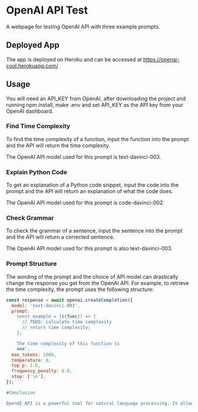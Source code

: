 # OpenAI API Test

A webpage for testing OpenAI API with three example prompts.

## Deployed App

The app is deployed on Heroku and can be accessed at https://openai-cool.herokuapp.com/

## Usage

You will need an API_KEY from OpenAI, after downloading the project and running npm install, make .env and set API_KEY as the API key from your OpenAI dashboard.

### Find Time Complexity

To find the time complexity of a function, input the function into the prompt and the API will return the time complexity.

The OpenAI API model used for this prompt is text-davinci-003.

### Explain Python Code

To get an explanation of a Python code snippet, input the code into the prompt and the API will return an explanation of what the code does.

The OpenAI API model used for this prompt is code-davinci-002.

### Check Grammar

To check the grammar of a sentence, input the sentence into the prompt and the API will return a corrected sentence.

The OpenAI API model used for this prompt is also text-davinci-003.

### Prompt Structure

The wording of the prompt and the choice of API model can drastically change the response you get from the OpenAI API. For example, to retrieve the time complexity, the prompt uses the following structure:

```js
const response = await openai.createCompletion({
  model: 'text-davinci-003',
  prompt: `
    const example = (${func}) => {
      // TODO: calculate time complexity
      // return time complexity;
    };

    The time complexity of this function is
    ###`,
  max_tokens: 1000,
  temperature: 0,
  top_p: 1.0,
  frequency_penalty: 0.0,
  stop: ['\n'],
});```

#Conclusion

OpenAI API is a powerful tool for natural language processing. It allows developers to structure prompts in many different ways and include any user input they may have allowed. This makes it very interesting to play around with and see the many different outputs that can be achieved.